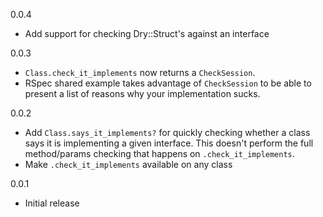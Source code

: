 0.0.4

  * Add support for checking Dry::Struct's against an interface

0.0.3

  * `Class.check_it_implements` now returns a `CheckSession`.
  * RSpec shared example takes advantage of `CheckSession` to be able to present a list of reasons why your implementation sucks.

0.0.2

  * Add `Class.says_it_implements?` for quickly checking whether a class says it is implementing a given interface. This doesn't perform the full method/params checking that happens on `.check_it_implements`.
  * Make `.check_it_implements` available on any class

0.0.1

  * Initial release
